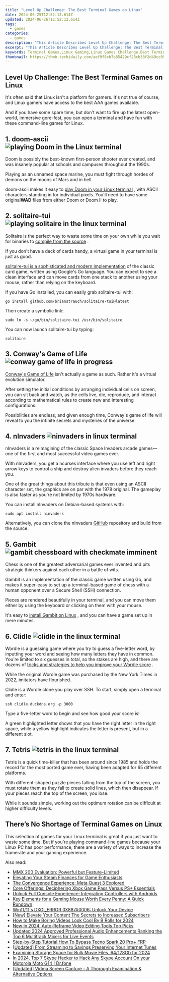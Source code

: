 ```yaml
---
title: "Level Up Challenge: The Best Terminal Games on Linux"
date: 2024-06-25T12:52:13.614Z
updated: 2024-06-26T12:52:13.614Z
tags:
  - games
categories:
  - games
description: "This Article Describes Level Up Challenge: The Best Terminal Games on Linux"
excerpt: "This Article Describes Level Up Challenge: The Best Terminal Games on Linux"
keywords: Terminal Games,Linux Gaming,Linux Games Challenge,Best Terminal Games on Linux,Linux Terminal Gaming Experience,Competitive Text-Based Games on Linux,Linux Terminal Game Selection
thumbnail: https://thmb.techidaily.com/aef9f8cb7b85429cf28cb38f2d49cc0528e1c43a7556fd8a130e20454901702b.jpg
---
```


## Level Up Challenge: The Best Terminal Games on Linux

 It's often said that Linux isn't a platform for gamers. It's not true of course, and Linux gamers have access to the best AAA games available.

 And if you have some spare time, but don't want to fire up the latest open-world, immersive gore-fest, you can open a terminal and have fun with these command-line games for Linux.

## 1\. doom-ascii ![playing Doom in the Linux terminal](https://static1.makeuseofimages.com/wordpress/wp-content/uploads/2023/04/playing-doom-in-the-linux-terminal.jpg)

 Doom is possibly the best-known first-person shooter ever created, and was insanely popular at schools and campuses throughout the 1990s.

 Playing as an unnamed space marine, you must fight through hordes of demons on the moons of Mars and in hell.

 doom-ascii makes it easy to [play Doom in your Linux terminal](https://www.makeuseof.com/how-to-play-doom-in-linux-terminal/) , with ASCII characters standing in for individual pixels. You'll need to have some original**WAD** files from either Doom or Doom II to play.

## 2\. solitaire-tui ![playing solitaire in the linux terminal](https://static1.makeuseofimages.com/wordpress/wp-content/uploads/2023/03/playing-solitaire-in-the-linux-terminal.jpg)

 Solitaire is the perfect way to waste some time on your own while you wait for binaries to [compile from the source](https://www.makeuseof.com/compile-install-software-from-source-linux/) .

 If you don't have a deck of cards handy, a virtual game in your terminal is just as good.

[solitaire-tui is a sophisticated and modern implementation](http://www.makeuseof.com/play-solitaire-in-linux-terminal/) of the classic card game, written using Google's Go language. You can expect to see a clean interface and can move cards from one stack to another using your mouse, rather than relying on the keyboard.

If you have Go installed, you can easily grab solitaire-tui with:

`go install github.com/brianstrauch/solitaire-tui@latest`

Then create a symbolic link:

`sudo ln -s ~/go/bin/solitaire-tui /usr/bin/solitaire`

You can now launch solitaire-tui by typing:

`solitaire`

## 3\. Conway's Game of Life ![conway game of life in progress](https://static1.makeuseofimages.com/wordpress/wp-content/uploads/2023/04/conway-game-in-progress.jpg)

[Conway's Game of Life](https://www.makeuseof.com/play-conways-game-of-life-in-linux-terminal/) isn't actually a game as such. Rather it's a virtual evolution simulator.

 After setting the initial conditions by arranging individual cells on screen, you can sit back and watch, as the cells live, die, reproduce, and interact according to mathematical rules to create new and interesting configurations.

 Possibilities are endless, and given enough time, Conway's game of life will reveal to you the infinite secrets and mysteries of the universe.

## 4\. nInvaders ![ninvaders in linux terminal](https://static1.makeuseofimages.com/wordpress/wp-content/uploads/2023/07/ninvaders-in-linux-terminal.jpg)

 nInvaders is a reimagining of the classic Space Invaders arcade games—one of the first and most successful video games ever.

 With nInvaders, you get a ncurses interface where you use left and right arrow keys to control a ship and destroy alien invaders before they reach you.

 One of the great things about this tribute is that even using an ASCII character set, the graphics are on par with the 1978 original. The gameplay is also faster as you're not limited by 1970s hardware.

You can install nInvaders on Debian-based systems with:

`sudo apt install ninvaders`

 Alternatively, you can clone the nInvaders [GitHub](https://github.com/doctorfree/ninvaders) repository and build from the source.

## 5\. Gambit ![gambit chessboard with checkmate imminent](https://static1.makeuseofimages.com/wordpress/wp-content/uploads/2023/04/gambit-chessboard-with-checkmate-imminent.jpg)

 Chess is one of the greatest adversarial games ever invented and pits strategic thinkers against each other in a battle of wits.

 Gambit is an implementation of the classic game written using Go, and makes it super-easy to set up a terminal-based game of chess with a human opponent over a Secure Shell (SSH) connection.

 Pieces are rendered beautifully in your terminal, and you can move them either by using the keyboard or clicking on them with your mouse.

 It's easy to [install Gambit on Linux](https://www.makeuseof.com/play-chess-linux-terminal-multiplayer-over-ssh/) , and you can have a game set up in mere minutes.

## 6\. Clidle ![clidle in the linux terminal](https://static1.makeuseofimages.com/wordpress/wp-content/uploads/2023/07/clidle-in-the-linux-terminal.jpg)

 Wordle is a guessing game where you try to guess a five-letter word, by inputting your word and seeing how many letters they have in common. You're limited to six guesses in total, so the stakes are high, and there are dozens of [tricks and strategies to help you improve your Wordle score](https://www.makeuseof.com/wordle-tips-hints-tricks/) .

 While the original Wordle game was purchased by the New York Times in 2022, imitators have flourished.

 Clidle is a Wordle clone you play over SSH. To start, simply open a terminal and enter:

`ssh clidle.duckdns.org -p 3000`

Type a five-letter word to begin and see how good your score is!

 A green highlighted letter shows that you have the right letter in the right space, while a yellow highlight indicates the letter is present, but in a different slot.

## 7\. Tetris ![tetris in the linux terminal](https://static1.makeuseofimages.com/wordpress/wp-content/uploads/2023/07/tetris-in-the-linux-terminal.jpg)

 Tetris is a quick time-killer that has been around since 1985 and holds the record for the most ported game ever, having been adapted for 65 different platforms.

 With different-shaped puzzle pieces falling from the top of the screen, you must rotate them as they fall to create solid lines, which then disappear. If your pieces reach the top of the screen, you lose.

 While it sounds simple, working out the optimum rotation can be difficult at higher difficulty levels.

## There’s No Shortage of Terminal Games on Linux

 This selection of games for your Linux terminal is great if you just want to waste some time. But if you're playing command-line games because your Linux PC has poor performance, there are a variety of ways to increase the framerate and your gaming experience.


<ins class="adsbygoogle"
     style="display:block"
     data-ad-format="autorelaxed"
     data-ad-client="ca-pub-7571918770474297"
     data-ad-slot="1223367746"></ins>



<ins class="adsbygoogle"
     style="display:block"
     data-ad-client="ca-pub-7571918770474297"
     data-ad-slot="8358498916"
     data-ad-format="auto"
     data-full-width-responsive="true"></ins>

<span class="atpl-alsoreadstyle">Also read:</span>
<div><ul>
<li><a href="https://games-able.techidaily.com/mmx-200-evaluation-powerful-but-feature-limited/"><u>MMX 200 Evaluation: Powerful but Feature-Limited</u></a></li>
<li><a href="https://games-able.techidaily.com/elevating-your-steam-finances-for-game-enthusiasts/"><u>Elevating Your Steam Finances for Game Enthusiasts</u></a></li>
<li><a href="https://games-able.techidaily.com/the-convergence-experience-meta-quest-3-explored/"><u>The Convergence Experience: Meta Quest 3 Explored</u></a></li>
<li><a href="https://games-able.techidaily.com/core-offerings-deciphering-xbox-game-pass-versus-psplus-essentials/"><u>Core Offerings: Deciphering Xbox Game Pass Versus PS+ Essentials</u></a></li>
<li><a href="https://games-able.techidaily.com/unlock-full-console-experience-integrating-controllers-with-androids/"><u>Unlock Full Console Experience: Integrating Controllers with Androids</u></a></li>
<li><a href="https://games-able.techidaily.com/key-elements-for-a-gaming-mouse-worth-every-penny-a-quick-rundown/"><u>Key Elements for a Gaming Mouse Worth Every Penny: A Quick Rundown</u></a></li>
<li><a href="https://games-able.techidaily.com/win1111s-dxgierror-0x887a0006-unlock-your-device/"><u>Win11/11's DXGI_ERROR 0X887A0006: Unlock Your Device</u></a></li>
<li><a href="https://youtube-videos.techidaily.com/new-elevate-your-content-the-secrets-to-increased-subscribers/"><u>[New] Elevate Your Content  The Secrets to Increased Subscribers</u></a></li>
<li><a href="https://ai-video-editing.techidaily.com/how-to-make-boring-videos-look-cool-by-b-rolls-for-2024/"><u>How to Make Boring Videos Look Cool By B Rolls for 2024</u></a></li>
<li><a href="https://ai-driven-video-production.techidaily.com/new-in-2024-auto-reframe-video-editing-tools-top-picks/"><u>New In 2024, Auto-Reframe Video Editing Tools Top Picks</u></a></li>
<li><a href="https://sound-optimizing.techidaily.com/updated-2024-approved-professional-audio-enhancements-ranking-the-top-6-multitrack-mixers-for-live-events/"><u>Updated 2024 Approved Professional Audio Enhancements Ranking the Top 6 Multitrack Mixers for Live Events</u></a></li>
<li><a href="https://bypass-frp.techidaily.com/step-by-step-tutorial-how-to-bypass-tecno-spark-20-proplus-frp-by-drfone-android/"><u>Step-by-Step Tutorial How To Bypass Tecno Spark 20 Pro+ FRP</u></a></li>
<li><a href="https://some-knowledge.techidaily.com/updated-from-streaming-to-savings-preserving-your-internet-tunes/"><u>[Updated] From Streaming to Savings  Preserving Your Internet Tunes</u></a></li>
<li><a href="https://some-techniques.techidaily.com/examining-storage-space-for-bulk-movie-files-64128gb-for-2024/"><u>Examining Storage Space for Bulk Movie Files, 64/128Gb for 2024</u></a></li>
<li><a href="https://location-social.techidaily.com/in-2024-top-7-skype-hacker-to-hack-any-skype-account-on-your-motorola-moto-g14-drfone-by-drfone-virtual-android/"><u>In 2024, Top 7 Skype Hacker to Hack Any Skype Account On your Motorola Moto G14 | Dr.fone</u></a></li>
<li><a href="https://on-screen-recording.techidaily.com/updated-vidma-screen-capture-a-thorough-examination-and-alternative-options/"><u>[Updated] Vidma Screen Capture - A Thorough Examination & Alternative Options</u></a></li>
</ul></div>

